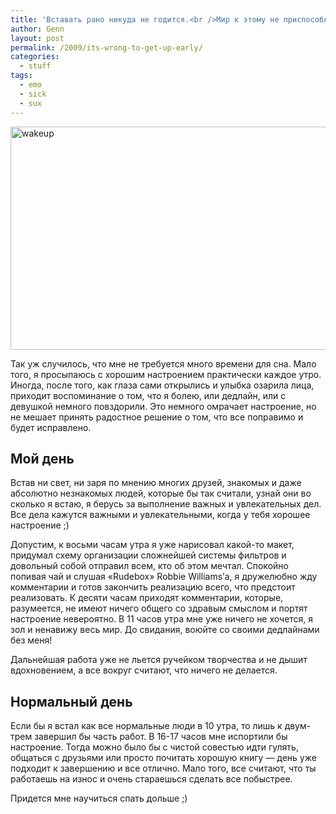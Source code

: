 ```yaml
---
title: 'Вставать рано никуда не годится.<br />Мир к этому не приспособлен'
author: Genn
layout: post
permalink: /2009/its-wrong-to-get-up-early/
categories:
  - stuff
tags:
  - emo
  - sick
  - sux
---
```

<img src="http://mega.genn.org/=^_^=/uploads/2009/06/wakeup.png" alt="wakeup" title="wakeup" width="636" height="357" />

Так уж случилось, что мне не требуется много времени для сна. Мало того, я просыпаюсь с хорошим настроением практически каждое утро. Иногда, после того, как глаза сами открылись и улыбка озарила лица, приходит воспоминание о том, что я болею, или дедлайн, или с девушкой немного повздорили. Это немного омрачает настроение, но не мешает принять радостное решение о том, что все поправимо и будет исправлено.<!--more-->

## Мой день

Встав ни свет, ни заря по мнению многих друзей, знакомых и даже абсолютно незнакомых людей, которые бы так считали, узнай они во сколько я встаю, я берусь за выполнение важных и увлекательных дел. Все дела кажутся важными и увлекательными, когда у тебя хорошее настроение ;)

Допустим, к восьми часам утра я уже нарисовал какой-то макет, придумал схему организации сложнейшей системы фильтров и довольный собой отправил всем, кто об этом мечтал. Спокойно попивая чай и слушая «Rudebox» Robbie Williams&#8217;а, я дружелюбно жду комментарии и готов закончить реализацию всего, что предстоит реализовать. К десяти часам приходят комментарии, которые, разумеется, не имеют ничего общего со здравым смыслом и портят настроение невероятно. В 11 часов утра мне уже ничего не хочется, я зол и ненавижу весь мир. До свидания, воюйте со своими дедлайнами без меня!

Дальнейшая работа уже не льется ручейком творчества и не дышит вдохновением, а все вокруг считают, что ничего не делается.

## Нормальный день

Если бы я встал как все нормальные люди в 10 утра, то лишь к двум-трем завершил бы часть работ. В 16-17 часов мне испортили бы настроение. Тогда можно было бы с чистой совестью идти гулять, общаться с друзьями или просто почитать хорошую книгу — день уже подходит к завершению и все отлично. Мало того, все считают, что ты работаешь на износ и очень стараешься сделать все побыстрее.

Придется мне научиться спать дольше ;)